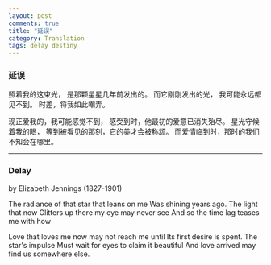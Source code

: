 ```yaml
---
layout: post
comments: true
title: "延误"
category: Translation
tags: delay destiny
---
```


### 延误

照着我的这束光，
是那颗星星几年前发出的。
而它刚刚发出的光，
我可能永远都见不到。
时差，将我如此嘲弄。

现正爱我的，我可能感觉不到，
感受到时，他最初的爱意已消失殆尽。
星光守候着我的眼，
等到被看见的那刻，它的美才会被称颂。
而爱情临到时，那时的我们不知会在哪里。

---
### Delay
by Elizabeth Jennings (1827-1901)

The radiance of that star that leans on me
Was shining years ago. The light that now
Glitters up there my eye may never see
And so the time lag teases me with how

Love that loves me now may not reach me until
Its first desire is spent. The star's impulse
Must wait for eyes to claim it beautiful
And love arrived may find us somewhere else.